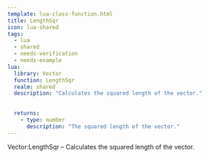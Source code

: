 ```yaml
---
template: lua-class-function.html
title: LengthSqr
icon: lua-shared
tags:
  - lua
  - shared
  - needs-verification
  - needs-example
lua:
  library: Vector
  function: LengthSqr
  realm: shared
  description: "Calculates the squared length of the vector."
  
  
  returns:
    - type: number
      description: "The squared length of the vector."
---
```


<div class="lua__search__keywords">
Vector:LengthSqr &#x2013; Calculates the squared length of the vector.
</div>
